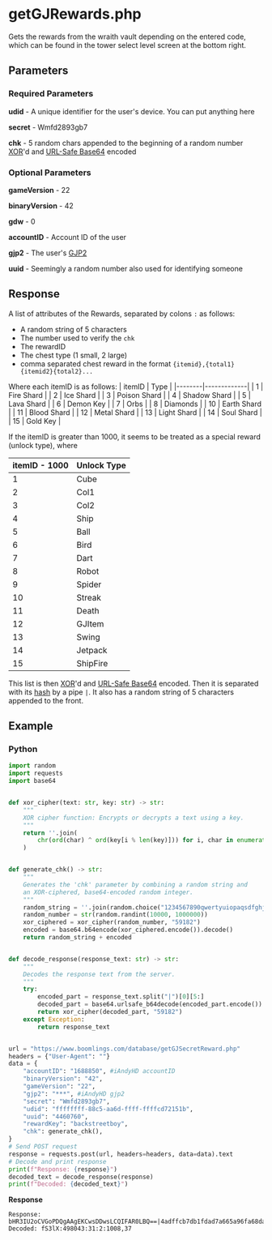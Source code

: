 # getGJRewards.php

Gets the rewards from the wraith vault depending on the entered code, which can be found in the tower select level screen at the bottom right.

## Parameters

### Required Parameters

**udid** - A unique identifier for the user's device. You can put anything here

**secret** - Wmfd2893gb7

**chk** - 5 random chars appended to the beginning of a random number [XOR](/topics/encryption/xor.md)'d and [URL-Safe Base64](/topics/encryption/base64.md) encoded

### Optional Parameters

**gameVersion** - 22

**binaryVersion** - 42

**gdw** - 0

**accountID** - Account ID of the user

**gjp2** - The user's [GJP2](/topics/encryption/gjp.md)

**uuid** - Seemingly a random number also used for identifying someone

## Response

A list of attributes of the Rewards, separated by colons `:` as follows:
- A random string of 5 characters
- The number used to verify the `chk`
- The rewardID
- The chest type (1 small, 2 large)
- comma separated chest reward in the format `{itemid},{total1}{itemid2}{total2}...`


Where each itemID is as follows:
| itemID | Type        |
|--------|-------------|
| 1      | Fire Shard        |
| 2      | Ice Shard         |
| 3      | Poison Shard      |
| 4      | Shadow Shard      |
| 5      | Lava Shard        |
| 6      | Demon Key         |
| 7 | Orbs |
| 8 | Diamonds |
| 10     | Earth Shard       |
| 11     | Blood Shard       |
| 12     | Metal Shard       |
| 13     | Light Shard       |
| 14     | Soul Shard        |
| 15     | Gold Key          |

If the itemID is greater than 1000, it seems to be treated as a special reward (unlock type), where

| itemID - 1000 | Unlock Type |
|---------------|-------------|
| 1             | Cube        |
| 2             | Col1        |
| 3             | Col2        |
| 4             | Ship        |
| 5             | Ball        |
| 6             | Bird        |
| 7             | Dart        |
| 8             | Robot       |
| 9             | Spider      |
| 10            | Streak      |
| 11            | Death       |
| 12            | GJItem      |
| 13            | Swing       |
| 14            | Jetpack     |
| 15            | ShipFire    |



This list is then [XOR](/topics/encryption/xor.md)'d and [URL-Safe Base64](/topics/encryption/base64.md) encoded. Then it is separated with its [hash](/resources/server/hashes.md?id=getgjrewards) by a pipe `|`. It also has a random string of 5 characters appended to the front.

## Example

<!-- tabs:start -->

### **Python**

```py
import random
import requests
import base64


def xor_cipher(text: str, key: str) -> str:
    """
    XOR cipher function: Encrypts or decrypts a text using a key.
    """
    return ''.join(
        chr(ord(char) ^ ord(key[i % len(key)])) for i, char in enumerate(text)
    )


def generate_chk() -> str:
    """
    Generates the 'chk' parameter by combining a random string and 
    an XOR-ciphered, base64-encoded random integer.
    """
    random_string = ''.join(random.choice("1234567890qwertyuiopaqsdfghjklzxcvbnmQWERTYUIOPASDFGHJKLZXCVBNM") for _ in range(5))
    random_number = str(random.randint(10000, 1000000))
    xor_ciphered = xor_cipher(random_number, "59182")
    encoded = base64.b64encode(xor_ciphered.encode()).decode()
    return random_string + encoded


def decode_response(response_text: str) -> str:
    """
    Decodes the response text from the server.
    """
    try:
        encoded_part = response_text.split("|")[0][5:]
        decoded_part = base64.urlsafe_b64decode(encoded_part.encode()).decode()
        return xor_cipher(decoded_part, "59182")
    except Exception:
        return response_text


url = "https://www.boomlings.com/database/getGJSecretReward.php"
headers = {"User-Agent": ""}
data = {
    "accountID": "1688850", #iAndyHD accountID
    "binaryVersion": "42", 
    "gameVersion": "22",
    "gjp2": "***", #iAndyHD gjp2
    "secret": "Wmfd2893gb7",
    "udid": "ffffffff-88c5-aa6d-ffff-ffffcd72151b",
    "uuid": "4460760",
    "rewardKey": "backstreetboy",
    "chk": generate_chk(),
}
# Send POST request
response = requests.post(url, headers=headers, data=data).text
# Decode and print response
print(f"Response: {response}")
decoded_text = decode_response(response)
print(f"Decoded: {decoded_text}")
```

**Response**


```plain
Response: bHR3IU2oCVGoPDQgAAgEKCwsDDwsLCQIFAR0LBQ==|4adffcb7db1fdad7a665a96fa68da46157cbed78
Decoded: fS3lX:498043:31:2:1008,37
```

<!-- tabs:end -->
